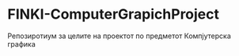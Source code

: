 # FINKI-ComputerGrapichProject
Репозиротиум за целите на проектот по предметот Компјутерска графика
